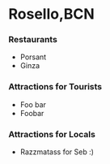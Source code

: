 # Rosello,BCN


### Restaurants

- Porsant
- Ginza


### Attractions for Tourists

- Foo bar
- Foobar

### Attractions for Locals

- Razzmatass for Seb :)

